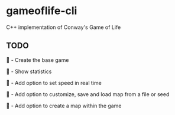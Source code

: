 # gameoflife-cli
C++ implementation of Conway's Game of Life

## TODO

:black_square_button: - Create the base game

:black_square_button: - Show statistics

:black_square_button: - Add option to set speed in real time

:black_square_button: - Add option to customize, save and load map from a file or seed

:black_square_button: - Add option to create a map within the game
